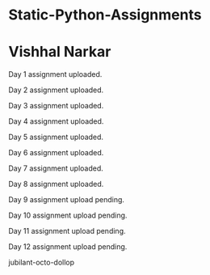 # Static-Python-Assignments

# Vishhal Narkar

Day 1 assignment uploaded. 

Day 2 assignment uploaded.

Day 3 assignment uploaded.

Day 4 assignment uploaded.

Day 5 assignment uploaded.

Day 6 assignment uploaded.

Day 7 assignment uploaded.

Day 8 assignment uploaded.

Day 9 assignment upload pending.

Day 10 assignment upload pending.

Day 11 assignment upload pending.

Day 12 assignment upload pending.


jubilant-octo-dollop 
